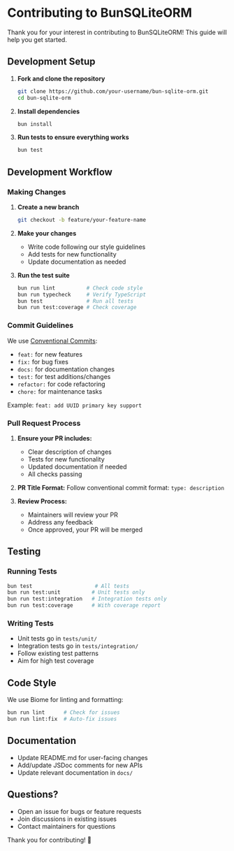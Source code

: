 # Contributing to BunSQLiteORM

Thank you for your interest in contributing to BunSQLiteORM! This guide will help you get started.

## Development Setup

1. **Fork and clone the repository**
   ```bash
   git clone https://github.com/your-username/bun-sqlite-orm.git
   cd bun-sqlite-orm
   ```

2. **Install dependencies**
   ```bash
   bun install
   ```

3. **Run tests to ensure everything works**
   ```bash
   bun test
   ```

## Development Workflow

### Making Changes

1. **Create a new branch**
   ```bash
   git checkout -b feature/your-feature-name
   ```

2. **Make your changes**
   - Write code following our style guidelines
   - Add tests for new functionality
   - Update documentation as needed

3. **Run the test suite**
   ```bash
   bun run lint          # Check code style
   bun run typecheck     # Verify TypeScript
   bun test              # Run all tests
   bun run test:coverage # Check coverage
   ```

### Commit Guidelines

We use [Conventional Commits](https://conventionalcommits.org/):

- `feat:` for new features
- `fix:` for bug fixes
- `docs:` for documentation changes
- `test:` for test additions/changes
- `refactor:` for code refactoring
- `chore:` for maintenance tasks

Example: `feat: add UUID primary key support`

### Pull Request Process

1. **Ensure your PR includes:**
   - Clear description of changes
   - Tests for new functionality
   - Updated documentation if needed
   - All checks passing

2. **PR Title Format:**
   Follow conventional commit format: `type: description`

3. **Review Process:**
   - Maintainers will review your PR
   - Address any feedback
   - Once approved, your PR will be merged

## Testing

### Running Tests

```bash
bun test                    # All tests
bun run test:unit          # Unit tests only
bun run test:integration   # Integration tests only
bun run test:coverage      # With coverage report
```

### Writing Tests

- Unit tests go in `tests/unit/`
- Integration tests go in `tests/integration/`
- Follow existing test patterns
- Aim for high test coverage

## Code Style

We use Biome for linting and formatting:

```bash
bun run lint      # Check for issues
bun run lint:fix  # Auto-fix issues
```

## Documentation

- Update README.md for user-facing changes
- Add/update JSDoc comments for new APIs
- Update relevant documentation in `docs/`

## Questions?

- Open an issue for bugs or feature requests
- Join discussions in existing issues
- Contact maintainers for questions

Thank you for contributing! 🎉